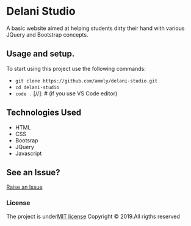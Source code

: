 # Delani Studio

A basic website aimed at helping students dirty their hand with various JQuery and Bootstrap concepts.

## Usage and setup.

To start using this project use the following commands:

- `git clone https://github.com/ammly/delani-studio.git`
- `cd delani-studio`
- `code .` [//]: # (if you use VS Code editor)

## Technologies Used

* HTML
* CSS
* Bootsrap
* JQuery
* Javascript

## See an Issue?

[Raise an Issue](https://github.com/Ammly/delani-studio/issues/new)

### License

The project is under[MIT license](https://github.com/ammly/delani-studio/blob/master/LICENSE)
Copyright &copy; 2019.All rigths reserved
